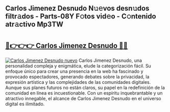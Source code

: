 ## Carlos Jimenez Desnudo N𝚞𝚎vos desn𝚞dos filtr𝚊dos - Parts-08Y F𝚘tos vid𝚎o - C𝚘ntenido atr𝚊ctivo Mp3TW

# <h2><a href="http://mbcr3uq.tromn.icu/?c=Carlos+Jimenez+Desnudo">🔗👉👉👉 Carlos Jimenez Desnudo 🔗🔗</a></h2>

[![Carlos Jimenez Desnudo nuevo](https://i.imgur.com/pEAQMta.gif)](http://mbcr3uq.tromn.icu/?c=Carlos+Jimenez+Desnudo)
Carlos Jimenez Desnudo, una personalidad compleja y enigmática, elude la categorización fácil. Su enfoque único para crear una presencia en la web ha fascinado y provocado espectadores, generando debates sobre la privacidad, la expresión artística y las complejidades de las comunidades digitales. Aunque sus planes futuros no están claros, su papel en la redefinición de la comunidad en línea es incuestionable. Con un espíritu inquebrantable y un atractivo innegable, el alcance de Carlos Jimenez Desnudo en el universo digital es ilimitado.
